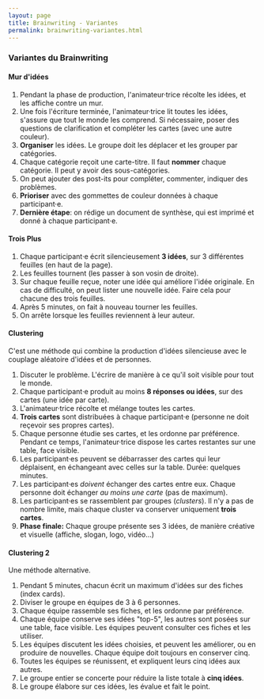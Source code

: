 ```yaml
---
layout: page
title: Brainwriting - Variantes
permalink: brainwriting-variantes.html
---
```


### Variantes du Brainwriting

#### Mur d'idées

1. Pendant la phase de production, l'animateur·trice récolte les idées, et les affiche contre un mur.
2. Une fois l'écriture terminée, l'animateur·trice lit toutes les idées, s'assure que tout le monde les comprend. Si nécessaire, poser des questions de clarification et compléter les cartes (avec une autre couleur).
3. **Organiser** les idées. Le groupe doit les déplacer et les grouper par catégories.
4. Chaque catégorie reçoit une carte-titre. Il faut **nommer** chaque catégorie. Il peut y avoir des sous-catégories.
5. On peut ajouter des post-its pour compléter, commenter, indiquer des problèmes.
6. **Prioriser** avec des gommettes de couleur données à chaque participant·e.
7. **Dernière étape**: on rédige un document de synthèse, qui est imprimé et donné à chaque participant·e.

#### Trois Plus

1. Chaque participant·e écrit silencieusement **3 idées**, sur 3 différentes feuilles (en haut de la page).
2. Les feuilles tournent (les passer à son vosin de droite).
3. Sur chaque feuille reçue, noter une idée qui améliore l'idée originale. En cas de difficulté, on peut lister une nouvelle idée. Faire cela pour chacune des trois feuilles.
4. Après 5 minutes, on fait à nouveau tourner les feuilles.
5. On arrête lorsque les feuilles reviennent à leur auteur.

#### Clustering

C'est une méthode qui combine la production d'idées silencieuse avec le couplage aléatoire d'idées et de personnes.

1. Discuter le problème. L'écrire de manière à ce qu'il soit visible pour tout le monde.
2. Chaque participant·e produit au moins **8 réponses ou idées**, sur des cartes (une idée par carte).
3. L'animateur·trice récolte et mélange toutes les cartes.
4. **Trois cartes** sont distribuées à chaque participant·e (personne ne doit reçevoir ses propres cartes).
5. Chaque personne étudie ses cartes, et les ordonne par préférence. Pendant ce temps, l'animateur·trice dispose les cartes restantes sur une table, face visible.
6. Les participant·es peuvent se débarrasser des cartes qui leur déplaisent, en échangeant avec celles sur la table. Durée: quelques minutes.
7. Les participant·es *doivent* échanger des cartes entre eux. Chaque personne doit échanger *au moins une carte* (pas de maximum).
8. Les participant·es se rassemblent par groupes (*clusters*). Il n'y a pas de nombre limite, mais chaque cluster va conserver uniquement **trois cartes**.
9. **Phase finale:** Chaque groupe présente ses 3 idées, de manière créative et visuelle (affiche, slogan, logo, vidéo...)

#### Clustering 2

Une méthode alternative.

1. Pendant 5 minutes, chacun écrit un maximum d'idées sur des fiches (index cards).
2. Diviser le groupe en équipes de 3 à 6 personnes.
3. Chaque équipe rassemble ses fiches, et les ordonne par préférence.
4. Chaque équipe conserve ses idées "top-5", les autres sont posées sur une table, face visible. Les équipes peuvent consulter ces fiches et les utiliser.
5. Les équipes discutent les idées choisies, et peuvent les améliorer, ou en produire de nouvelles. Chaque équipe doit toujours en conserver cinq.
6. Toutes les équipes se réunissent, et expliquent leurs cinq idées aux autres.
7. Le groupe entier se concerte pour réduire la liste totale à **cinq idées**.
8. Le groupe élabore sur ces idées, les évalue et fait le point.
